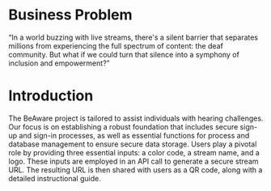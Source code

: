 # Business Problem
“In a world buzzing with live streams, there's a silent barrier that separates millions from experiencing the full spectrum of content: the deaf community. But what if we could turn that silence into a symphony of inclusion and empowerment?” 

# Introduction
The BeAware project is tailored to assist individuals with hearing challenges. Our focus is on establishing a robust foundation that includes secure sign-up and sign-in processes, as well as essential functions for process and database management to ensure secure data storage. Users play a pivotal role by providing three essential inputs: a color code, a stream name, and a logo. These inputs are employed in an API call to generate a secure stream URL. The resulting URL is then shared with users as a QR code, along with a detailed instructional guide. 

# 
